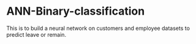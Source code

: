 # ANN-Binary-classification
This is to build a neural network on customers and employee datasets to predict leave or remain.
